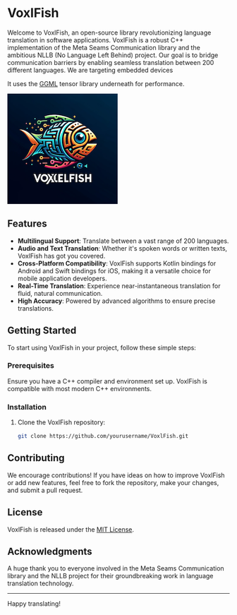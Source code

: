 # VoxlFish

Welcome to VoxlFish, an open-source library revolutionizing language translation in software applications. VoxlFish is a robust C++ implementation of the Meta Seams Communication library and the ambitious NLLB (No Language Left Behind) project. Our goal is to bridge communication barriers by enabling seamless translation between 200 different languages. We are targeting embedded devices

It uses the [GGML](https://github.com/ggerganov/ggml) tensor library underneath for performance. 

![VoxlFish](docs/voxlefishv-256.png)

## Features

- **Multilingual Support**: Translate between a vast range of 200 languages.
- **Audio and Text Translation**: Whether it's spoken words or written texts, VoxlFish has got you covered.
- **Cross-Platform Compatibility**: VoxlFish supports Kotlin bindings for Android and Swift bindings for iOS, making it a versatile choice for mobile application developers.
- **Real-Time Translation**: Experience near-instantaneous translation for fluid, natural communication.
- **High Accuracy**: Powered by advanced algorithms to ensure precise translations.

## Getting Started

To start using VoxlFish in your project, follow these simple steps:

### Prerequisites

Ensure you have a C++ compiler and environment set up. VoxlFish is compatible with most modern C++ environments.

### Installation

1. Clone the VoxlFish repository:
   ```bash
   git clone https://github.com/yourusername/VoxlFish.git
   ```


## Contributing

We encourage contributions! If you have ideas on how to improve VoxlFish or add new features, feel free to fork the repository, make your changes, and submit a pull request.

## License

VoxlFish is released under the [MIT License](LICENSE).

## Acknowledgments

A huge thank you to everyone involved in the Meta Seams Communication library and the NLLB project for their groundbreaking work in language translation technology.

---

Happy translating!

